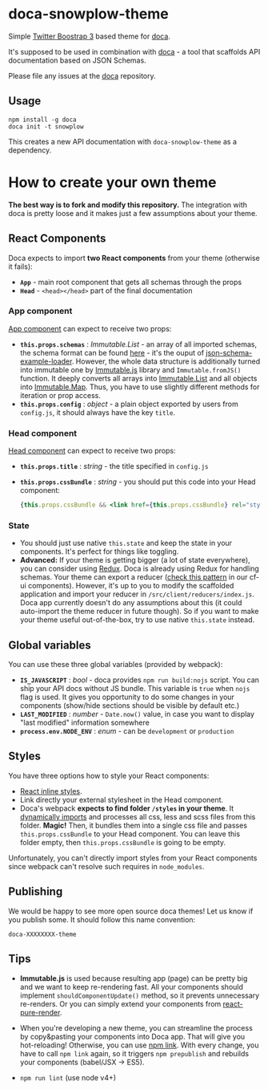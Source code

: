 # doca-snowplow-theme

Simple [Twitter Boostrap 3](http://getbootstrap.com/) based theme for [doca](https://github.com/cloudflare/doca).

It's supposed to be used in combination with [doca](https://github.com/cloudflare/doca) - a tool that scaffolds API documentation based on JSON Schemas.

Please file any issues at the [doca](https://github.com/cloudflare/doca/issues) repository.

## Usage

```
npm install -g doca
doca init -t snowplow
```

This creates a new API documentation with `doca-snowplow-theme` as a dependency.

# How to create your own theme

**The best way is to fork and modify this repository.** The integration with doca is pretty loose and it makes just a few assumptions about your theme.


## React Components

Doca expects to import **two React components** from your theme (otherwise it fails):

- **`App`** - main root component that gets all schemas through the props
- **`Head`** - `<head></head>` part of the final documentation

### App component

[App component](https://github.com/cloudflare/doca-bootstrap-theme/blob/master/components/app.js) can expect to receive two props:

- **`this.props.schemas`** : *Immutable.List* - an array of all imported schemas, the schema format can be found [here](https://github.com/cloudflare/json-schema-example-loader) - it's the ouput of [json-schema-example-loader](https://github.com/cloudflare/json-schema-example-loader). However, the whole data structure is additionally turned into immutable one by [Immutable.js](https://facebook.github.io/immutable-js) library and `Immutable.fromJS()` function. It deeply converts all arrays into [Immutable.List](https://facebook.github.io/immutable-js/docs/#/List) and all objects into [Immutable.Map](https://facebook.github.io/immutable-js/docs/#/Map). Thus, you have to use slightly different methods for iteration or prop access.
- **`this.props.config`** : *object* - a plain object exported by users from `config.js`, it should always have the key `title`.

### Head component

[Head component](https://github.com/cloudflare/doca-bootstrap-theme/blob/master/components/head.js) can expect to receive two props:

- **`this.props.title`** : *string* - the title specified in `config.js`
- **`this.props.cssBundle`** : *string* - you should put this code into your Head component:

  ```jsx
  {this.props.cssBundle && <link href={this.props.cssBundle} rel="stylesheet" />}
  ```

### State

- You should just use native `this.state` and keep the state in your components. It's perfect for things like toggling.
- **Advanced:** If your theme is getting bigger (a lot of state everywhere), you can consider using [Redux](http://redux.js.org/). Doca is already using Redux for handling schemas. Your theme can export a reducer ([check this pattern](https://github.com/cloudflare/cf-ui/tree/master/packages/cf-builder-card/src) in our cf-ui components). However, it's up to you to modify the scaffolded application and import your reducer in `/src/client/reducers/index.js`. Doca app currently doesn't do any assumptions about this (it could auto-import the theme reducer in future though). So if you want to make your theme useful out-of-the-box, try to use native `this.state` instead.

## Global variables

You can use these three global variables (provided by webpack):

- **`IS_JAVASCRIPT`** : *bool* - doca provides `npm run build:nojs` script. You can ship your API docs without JS bundle. This variable is `true` when `nojs` flag is used. It gives you opportunity to do some changes in your components (show/hide sections should be visible by default etc.)
- **`LAST_MODIFIED`** : *number* - `Date.now()` value, in case you want to display "last modified" information somewhere
- **`process.env.NODE_ENV`** : *enum* - can be `development` or `production`

## Styles

You have three options how to style your React components:

- [React inline styles](https://facebook.github.io/react/tips/inline-styles.html).
- Link directly your external stylesheet in the Head component.
- Doca's webpack **expects to find folder `/styles` in your theme**. It [dynamically imports](https://webpack.github.io/docs/context.html) and processes all css, less and scss files from this folder. **Magic!** Then, it bundles them into a single css file and passes `this.props.cssBundle` to your Head component. You can leave this folder empty, then `this.props.cssBundle` is going to be empty.

Unfortunately, you can't directly import styles from your React components since webpack can't resolve such requires in `node_modules`.

## Publishing

We would be happy to see more open source doca themes! Let us know if you publish some. It should follow this name convention:

```
doca-XXXXXXXX-theme
```

## Tips

- **Immutable.js** is used because resulting app (page) can be pretty big and we want to keep re-rendering fast. All your components should implement `shouldComponentUpdate()` method, so it prevents unnecessary re-renders. Or you can simply extend your components from [react-pure-render](https://github.com/gaearon/react-pure-render).

- When you're developing a new theme, you can streamline the process by copy&pasting your components into Doca app. That will give you hot-reloading! Otherwise, you can use [npm link](https://docs.npmjs.com/cli/link). With every change, you have to call `npm link` again, so it triggers `npm prepublish` and rebuilds your components (babel/JSX -> ES5).

- `npm run lint` (use node v4+)

